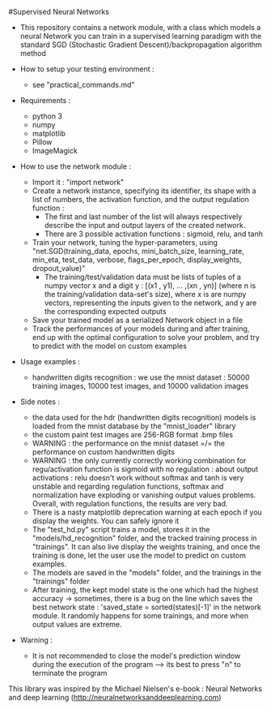 #Supervised Neural Networks

* This repository contains a network module, with a class which models a neural Network you can train in a supervised learning paradigm with the standard SGD (Stochastic Gradient Descent)/backpropagation algorithm method

* How to setup your testing environment :
    - see "practical_commands.md" 

* Requirements :
    - python 3
    - numpy
    - matplotlib
    - Pillow
    - ImageMagick

* How to use the network module :
    - Import it : "import network"
    - Create a network instance, specifying its identifier, its shape with a list of numbers, the activation function, and the output regulation function :
    	- The first and last number of the list will always respectively describe the input and output layers of the created network.
        - There are 3 possible activation functions : sigmoid, relu, and tanh
    - Train your network, tuning the hyper-parameters, using "net.SGD(training_data, epochs, mini_batch_size, learning_rate, min_eta, test_data, verbose, flags_per_epoch, display_weights, dropout_value)"
    	- The training/test/validation data must be lists of tuples of a numpy vector x and a digit y : [(x1 , y1), ... ,(xn , yn)] (where n is the training/validation data-set's size), where x is are numpy vectors, representing the inputs given to the network, and y are the corresponding expected outputs
    - Save your trained model as a serialized Network object in a file
    - Track the performances of your models during and after training, end up with the optimal configuration to solve your problem, and try to predict with the model on custom examples

* Usage examples :
    - handwritten digits recognition : we use the mnist dataset : 50000 training images, 10000 test images, and 10000 validation images

* Side notes :
    - the data used for the hdr (handwritten digits recognition) models is loaded from the mnist database by the "mnist_loader" library
    - the custom paint test images are 256-RGB format .bmp files
    - WARNING : the performance on the mnist dataset =/= the performance on custom handwritten digits
    - WARNING : the only currently correctly working combination for regu/activation function is sigmoid with no regulation : about output activations : relu doesn't work without softmax and tanh is very unstable and regarding regulation functions, softmax and normalization have exploding or vanishing output values problems. Overall, with regulation functions, the results are very bad.
    - There is a nasty matplotlib deprecation warning at each epoch if you display the weights. You can safely ignore it
    - The "test_hd.py" script trains a model, stores it in the "models/hd_recognition" folder, and the tracked training process in "trainings". It can also live display the weights training, and once the training is done, let the user use the model to predict on custom examples.
    - The models are saved in the "models" folder, and the trainings in the "trainings" folder
    - After training, the kept model state is the one which had the highest accuracy -> sometimes, there is a bug on the line which saves the best network state : 'saved_state = sorted(states)[-1]' in the network module. It randomly happens for some trainings, and more when output values are extreme.

* Warning :
    - It is not recommended to close the model's prediction window during the execution of the program --> its best to press "n" to terminate the program

This library was inspired by the Michael Nielsen's e-book : Neural Networks and deep learning (http://neuralnetworksanddeeplearning.com)
    
	
